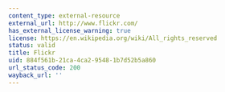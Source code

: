 ```yaml
---
content_type: external-resource
external_url: http://www.flickr.com/
has_external_license_warning: true
license: https://en.wikipedia.org/wiki/All_rights_reserved
status: valid
title: Flickr
uid: 884f561b-21ca-4ca2-9548-1b7d52b5a860
url_status_code: 200
wayback_url: ''
---
```

